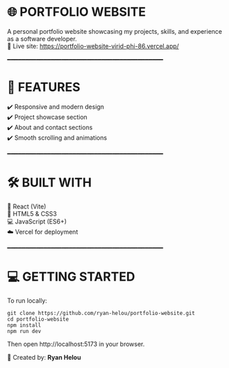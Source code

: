 🌐 PORTFOLIO WEBSITE
====================

A personal portfolio website showcasing my projects, skills, and experience as a software developer.  
🔗 Live site: https://portfolio-website-virid-phi-86.vercel.app/

━━━━━━━━━━━━━━━━━━━━━━━━━━━━━━━━━━━━━━━━━━━

🚀 FEATURES
===========
✔️ Responsive and modern design  
✔️ Project showcase section  
✔️ About and contact sections  
✔️ Smooth scrolling and animations  

━━━━━━━━━━━━━━━━━━━━━━━━━━━━━━━━━━━━━━━━━━━

🛠️ BUILT WITH
==============
🧩 React (Vite)  
🎨 HTML5 & CSS3  
💻 JavaScript (ES6+)  
☁️ Vercel for deployment  

━━━━━━━━━━━━━━━━━━━━━━━━━━━━━━━━━━━━━━━━━━━

💻 GETTING STARTED
==================
To run locally:

```
git clone https://github.com/ryan-helou/portfolio-website.git
cd portfolio-website
npm install
npm run dev
```

Then open http://localhost:5173 in your browser.


👤 Created by: **Ryan Helou**  

